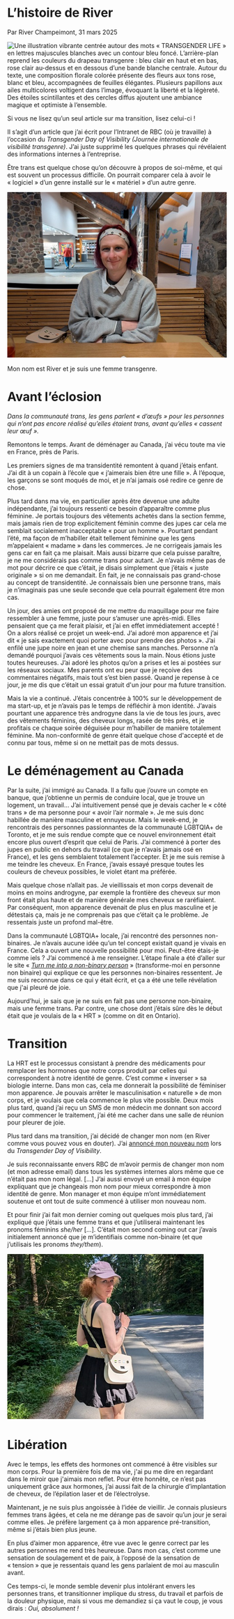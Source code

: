 # L’histoire de River

Par River Champeimont, 31 mars 2025

![Une illustration vibrante centrée autour des mots « TRANSGENDER LIFE » en lettres majuscules blanches avec un contour bleu foncé. L’arrière-plan reprend les couleurs du drapeau transgenre : bleu clair en haut et en bas, rose clair au-dessus et en dessous d’une bande blanche centrale. Autour du texte, une composition florale colorée présente des fleurs aux tons rose, blanc et bleu, accompagnées de feuilles élégantes. Plusieurs papillons aux ailes multicolores voltigent dans l’image, évoquant la liberté et la légèreté. Des étoiles scintillantes et des cercles diffus ajoutent une ambiance magique et optimiste à l’ensemble.](TDOV2025/transgender_life_small.png)

Si vous ne lisez qu’un seul article sur ma transition, lisez celui-ci !

Il s’agit d’un article que j’ai écrit pour l’Intranet de RBC (où je
travaille) à l’occasion du *Transgender Day of Visibility (Journée
internationale de visibilité transgenre)*. J’ai juste supprimé les
quelques phrases qui révélaient des informations internes à
l’entreprise.

Être trans est quelque chose qu’on découvre à propos de soi-même, et qui
est souvent un processus difficile. On pourrait comparer cela à avoir le
« logiciel » d’un genre installé sur le « matériel » d’un autre genre.

![River est assise sur un banc en bois à l’intérieur d’un musée. Elle sourit doucement, les bras croisés. Elle porte un bandeau clair dans les cheveux, un pull gris et un col de chemise blanc. Son sac blanc est posé à côté d’elle sur le banc. L’arrière-plan montre des murs en pierre et un espace d’exposition lumineux.](we_are_more_than_atheism/picture_of_River_Jan2025_small.jpg)

Mon nom est River et je suis une femme transgenre.

# Avant l’éclosion

*Dans la communauté trans, les gens parlent « d’œufs » pour les
personnes qui n’ont pas encore réalisé qu’elles étaient trans, avant
qu’elles « cassent leur œuf ».*

Remontons le temps. Avant de déménager au Canada, j’ai vécu toute ma vie
en France, près de Paris.

Les premiers signes de ma transidentité remontent à quand j’étais
enfant. J’ai dit à un copain à l’école que « j’aimerais bien être une
fille ». À l’époque, les garçons se sont moqués de moi, et je n’ai
jamais osé redire ce genre de chose.

Plus tard dans ma vie, en particulier après être devenue une adulte
indépendante, j’ai toujours ressenti ce besoin d’apparaître comme plus
féminine. Je portais toujours des vêtements achetés dans la section
femme, mais jamais rien de trop explicitement féminin comme des jupes
car cela me semblait socialement inacceptable « pour un homme ».
Pourtant pendant l’été, ma façon de m’habiller était tellement féminine
que les gens m’appelaient « madame » dans les commerces. Je ne
corrigeais jamais les gens car en fait ça me plaisait. Mais aussi
bizarre que cela puisse paraître, je ne me considérais pas comme trans
pour autant. Je n’avais même pas de mot pour décrire ce que c’était, je
disais simplement que j’étais « juste originale » si on me demandait. En
fait, je ne connaissais pas grand-chose au concept de transidentité. Je
connaissais bien une personne trans, mais je n’imaginais pas une seule
seconde que cela pourrait également être mon cas.

Un jour, des amies ont proposé de me mettre du maquillage pour me faire
ressembler à une femme, juste pour s’amuser une après-midi. Elles
pensaient que ça me ferait plaisir, et j’ai en effet immédiatement
accepté ! On a alors réalisé ce projet un week-end. J’ai adoré mon
apparence et j’ai dit « je sais exactement quoi porter avec pour prendre
des photos ». J’ai enfilé une jupe noire en jean et une chemise sans
manches. Personne n’a demandé pourquoi j’avais ces vêtements sous la
main. Nous étions juste toutes heureuses. J’ai adoré les photos qu’on a
prises et les ai postées sur les réseaux sociaux. Mes parents ont eu
peur que je reçoive des commentaires négatifs, mais tout s’est bien
passé. Quand je repense à ce jour, je me dis que c’était un essai
gratuit d'un jour pour ma future transition.

Mais la vie a continué. J’étais concentrée à 100% sur le développement
de ma start-up, et je n’avais pas le temps de réfléchir à mon identité.
J’avais pourtant une apparence très androgyne dans la vie de tous les
jours, avec des vêtements féminins, des cheveux longs, rasée de très
près, et je profitais ce chaque soirée déguisée pour m’habiller de
manière totalement féminine. Ma non-conformité de genre était quelque
chose d'accepté et de connu par tous, même si on ne mettait pas de mots
dessus.

# Le déménagement au Canada

Par la suite, j’ai immigré au Canada. Il a fallu que j’ouvre un compte
en banque, que j’obtienne un permis de conduire local, que je trouve un
logement, un travail… J’ai intuitivement pensé que je devais cacher le
« côté trans » de ma personne pour « avoir l’air normale ». Je me suis
donc habillée de manière masculine et ennuyeuse. Mais le week-end, je
rencontrais des personnes passionnantes de la communauté LGBTQIA+ de
Toronto, et je me suis rendue compte que ce nouvel environnement était
encore plus ouvert d’esprit que celui de Paris. J’ai commencé à porter
des jupes en public en dehors du travail (ce que je n’avais jamais osé
en France), et les gens semblaient totalement l’accepter. Et je me suis
remise à me teindre les cheveux. En France, j’avais essayé presque
toutes les couleurs de cheveux possibles, le violet étant ma préférée.

Mais quelque chose n’allait pas. Je vieillissais et mon corps devenait
de moins en moins androgyne, par exemple la frontière des cheveux sur
mon front était plus haute et de manière générale mes cheveux se
raréfiaient. Par conséquent, mon apparence devenait de plus en plus
masculine et je détestais ça, mais je ne comprenais pas que c’était ça
le problème. Je ressentais juste un profond mal-être.

Dans la communauté LGBTQIA+ locale, j’ai rencontré des personnes
non-binaires. Je n’avais aucune idée qu’un tel concept existait quand je
vivais en France. Cela a ouvert une nouvelle possibilité pour moi.
Peut-être étais-je comme iels ? J’ai commencé à me renseigner. L’étape
finale a été d’aller sur le site « [*<u>Turn me into a non-binary
person</u>*](https://euphorbia-milli.notion.site/euphorbia-milli/Turn-Me-Into-A-Non-Binary-Person-4710c60a76a54347932fca656fb602dc) »
(transforme-moi en personne non binaire) qui explique ce que les
personnes non-binaires ressentent. Je me suis reconnue dans ce qui y
était écrit, et ça a été une telle révélation que j'ai pleuré de joie.

Aujourd’hui, je sais que je ne suis en fait pas une personne
non-binaire, mais une femme trans. Par contre, une chose dont j’étais
sûre dès le début était que je voulais de la « HRT » (comme on dit en
Ontario).

# Transition

La HRT est le processus consistant à prendre des médicaments pour
remplacer les hormones que notre corps produit par celles qui
correspondent à notre identité de genre. C’est comme « inverser » sa
biologie interne. Dans mon cas, cela me donnerait la possibilité de
féminiser mon apparence. Je pouvais arrêter le masculinisation
« naturelle » de mon corps, et je voulais que cela commence le plus vite
possible. Deux mois plus tard, quand j’ai reçu un SMS de mon médecin me
donnant son accord pour commencer le traitement, j’ai été me cacher dans
une salle de réunion pour pleurer de joie.

Plus tard dans ma transition, j’ai décidé de changer mon nom (en River
comme vous pouvez vous en douter). J’ai [annoncé mon nouveau
nom](I’m%20changing%20my%20name.md) lors du
*Transgender Day of Visibility*.

Je suis reconnaissante envers RBC de m’avoir permis de changer mon nom
(et mon adresse email) dans tous les systèmes internes alors même que ce
n’était pas mon nom légal. \[…\] J’ai aussi envoyé un email à mon équipe
expliquant que je changeais mon nom pour mieux correspondre à mon
identité de genre. Mon manager et mon équipe m’ont immédiatement
soutenue et ont tout de suite commencé à utiliser mon nouveau nom.

Et pour finir j’ai fait mon dernier coming out quelques mois plus tard,
j’ai expliqué que j’étais une femme trans et que j’utiliserai maintenant
les pronoms féminins *she/her* \[…\]. C’était mon second coming out car
j’avais initialement annoncé que je m’identifiais comme non-binaire (et
que j’utilisais les pronoms *they/them*).

![River marche sur un chemin en bordure de forêt par une journée ensoleillée à Vancouver. Elle porte une casquette mauve, un haut court noir, une jupe noire et un petit sac blanc en bandoulière. Elle se retourne vers l’objectif avec un léger sourire.](TDOV2025/Vancouver_small.jpg)

# Libération

Avec le temps, les effets des hormones ont commencé à être visibles sur
mon corps. Pour la première fois de ma vie, j'ai pu me dire en regardant
dans le miroir que j'aimais mon reflet. Pour être honnête, ce n’est pas
uniquement grâce aux hormones, j’ai aussi fait de la chirurgie
d’implantation de cheveux, de l’épilation laser et de l’électrolyse.

Maintenant, je ne suis plus angoissée à l’idée de vieillir. Je connais
plusieurs femmes trans âgées, et cela ne me dérange pas de savoir qu’un
jour je serai comme elles. Je préfère largement ça à mon apparence
pré-transition, même si j’étais bien plus jeune.

En plus d’aimer mon apparence, être vue avec le genre correct par les
autres personnes me rend très heureuse. Dans mon cas, c’est comme une
sensation de soulagement et de paix, à l’opposé de la sensation de
« tension » que je ressentais quand les gens parlaient de moi au
masculin avant.

Ces temps-ci, le monde semble devenir plus intolérant envers les
personnes trans, et transitionner implique du stress, du travail et
parfois de la douleur physique, mais si vous me demandiez si ça vaut le
coup, je vous dirais : *Oui, absolument !*
